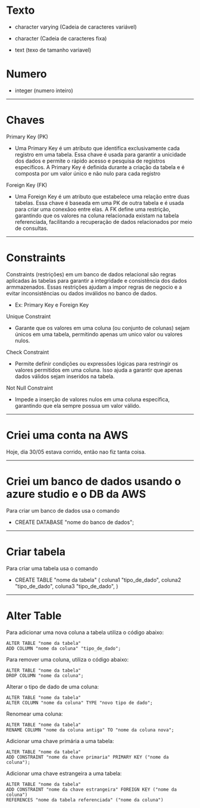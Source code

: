 # Texto

* character varying (Cadeia de caracteres variável)

* character (Cadeia de caracteres fixa)

* text (texo de tamanho variavel)

# Numero

* integer (numero inteiro)

---------------------------------------------------------------------------------------------------------
# Chaves

Primary Key (PK)

* Uma Primary Key é um atributo que identifica exclusivamente cada registro em uma tabela.
Essa chave é usada para garantir a unicidade dos dados e permite o rápido acesso e pesquisa de registros específicos. A Primary Key é definida durante a criação da tabela e é composta por um valor único e não nulo para cada registro

Foreign Key (FK)

* Uma Foreign Key é um atributo que estabelece uma relação entre duas tabelas. Essa chave é baseada em uma PK de outra tabela e é usada para criar uma conexãoo entre elas. A FK define uma restrição, garantindo que os valores na coluna relacionada existam na tabela referenciada, facilitando a recuperação de dados relacionados por meio de consultas.

---------------------------------------------------------------------------------------------------------
# Constraints

Constraints (restrições)  em um banco de dados relacional são regras aplicadas às tabelas para garantir a integridade e consistência dos dados armmazenados. Essas restrições ajudam a impor regras de negocio e a evitar inconsistências  ou dados inválidos no banco de dados. 

* Ex: Primary Key e Foreign Key

Unique Constraint 

* Garante que os valores em uma coluna (ou conjunto de colunas) sejam únicos em uma tabela, permitindo apenas um unico valor ou valores nulos.

Check Constraint 

* Permite definir condições ou expressões lógicas para restringir os valores permitidos em uma coluna. Isso ajuda a garantir que apenas dados válidos sejam inseridos na tabela.

Not Null Constraint

* Impede a inserção de valores nulos em uma coluna específica, garantindo que ela sempre possua um valor válido.

---------------------------------------------------------------------------------------------------------
# Criei uma conta na AWS

Hoje, dia 30/05 estava corrido, então nao fiz tanta coisa.

---------------------------------------------------------------------------------------------------------
# Criei um banco de dados usando o azure studio e o DB da AWS

Para criar um banco de dados usa o comando

* CREATE DATABASE "nome do banco de dados";

---------------------------------------------------------------------------------------------------------
# Criar tabela

Para criar uma tabela usa o comando

* CREATE TABLE "nome da tabela" (
	coluna1 "tipo_de_dado",
	coluna2 "tipo_de_dado",
	coluna3 "tipo_de_dado",
)

---------------------------------------------------------------------------------------------------------
# Alter Table

Para adicionar uma nova coluna a tabela utiliza o código abaixo: 

	ALTER TABLE "nome da tabela"
	ADD COLUMN "nome da coluna" "tipo_de_dado";

Para remover uma coluna, utiliza o código abaixo:

	ALTER TABLE "nome da tabela"
	DROP COLUMN "nome da coluna";

Alterar o tipo de dado de uma coluna:

	ALTER TABLE "nome da tabela"
	ALTER COLUMN "nome da coluna" TYPE "novo tipo de dado";

Renomear uma coluna:

	ALTER TABLE "nome da tabela"
	RENAME COLUMN "nome da coluna antiga" TO "nome da coluna nova";

Adicionar uma chave primária a uma tabela: 

	ALTER TABLE "nome da tabela"
	ADD CONSTRAINT "nome da chave primaria" PRIMARY KEY ("nome da coluna");	

Adicionar uma chave estrangeira a uma tabela:

	ALTER TABLE "nome da tabela"
	ADD CONSTRAINT "nome da chave estrangeira" FOREIGN KEY ("nome da coluna")
	REFERENCES "nome da tabela referenciada" ("nome da coluna")